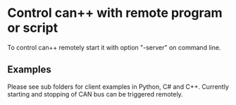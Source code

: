# Control can++ with remote program or script

To control can++ remotely start it with option "-server" on command line.

## Examples

Please see sub folders for client examples in Python, C# and C++. Currently starting and stopping of CAN bus can be triggered remotely.